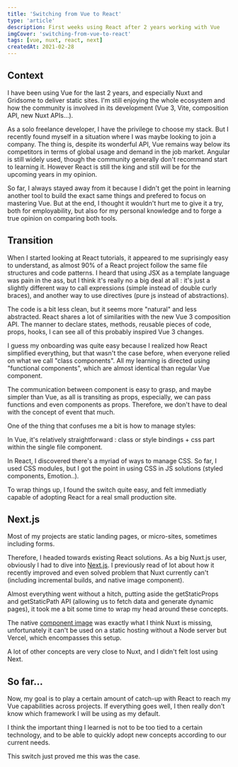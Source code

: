```yaml
---
title: 'Switching from Vue to React'
type: 'article'
description: First weeks using React after 2 years working with Vue
imgCover: 'switching-from-vue-to-react'
tags: [vue, nuxt, react, next]
createdAt: 2021-02-28
---
```


## Context

I have been using Vue for the last 2 years, and especially Nuxt and Gridsome to deliver static sites. I'm still enjoying the whole ecosystem and how the community is involved in its development (Vue 3, Vite, composition API, new Nuxt APIs...). 

As a solo freelance developer, I have the privilege to choose my stack. But I recently found myself in a situation where I was maybe looking to join a company. The thing is, despite its wonderful API, Vue remains way below its competitors in terms of global usage and demand in the job market. Angular is still widely used, though the community generally don't recommand start to learning it. However React is still the king and still will be for the upcoming years in my opinion.

So far, I always stayed away from it because I didn't get the point in learning another tool to build the exact same things and prefered to focus on mastering Vue. But at the end, I thought it wouldn't hurt me to give it a try, both for employability, but also for my personal knowledge and to forge a true opinion on comparing both tools.

## Transition

When I started looking at React tutorials, it appeared to me suprisingly easy to understand, as almost 90% of a React project follow the same file structures and code patterns. I heard that using JSX as a template language was pain in the ass, but I think it's really no a big deal at all : it's just a slightly different way to call expressions (simple instead of double curly braces), and another way to use directives (pure js instead of abstractions).

The code is a bit less clean, but it seems more "natural" and less abstracted. React shares a lot of similarities with the new Vue 3 composition API. The manner to declare states, methods, reusable pieces of code, props, hooks, I can see all of this probably inspired Vue 3 changes.

I guess my onboarding was quite easy because I realized how React simplified everything, but that wasn't the case before, when everyone relied on what we call "class components". All my learning is directed using "functional components", which are almost identical than regular Vue component.

The communication between component is easy to grasp, and maybe simpler than Vue, as all is transiting as props, especially, we can pass functions and even components as props. Therefore, we don't have to deal with the concept of event that much.

One of the thing that confuses me a bit is how to manage styles:

 In Vue, it's relatively straightforward : class or style bindings + css part within the single file component. 
 
 In React, I discovered there's a myriad of ways to manage CSS. So far, I used CSS modules, but I got the point in using CSS in JS solutions (styled components, Emotion..).

To wrap things up, I found the switch quite easy, and felt immediatly capable of adopting React for a real small production site.

## Next.js

Most of my projects are static landing pages, or micro-sites, sometimes including forms. 

Therefore, I headed towards existing React solutions. As a big Nuxt.js user, obviously I had to dive into [Next.js](https://nextjs.org/). I previously read of lot about how it recently improved and even solved problem that Nuxt currently can't (including incremental builds, and native image component).

Almost everything went without a hitch, putting aside the getStaticProps and getStaticPath API (allowing us to fetch data and generate dynamic pages), it took me a bit some time to wrap my head around these concepts. 

The native [component image](https://nextjs.org/docs/api-reference/next/image) was exactly what I think Nuxt is missing, unfortunately it can't be used on a static hosting without a Node server but Vercel, which encompasses this setup.

A lot of other concepts are very close to Nuxt, and I didn't felt lost using Next.


## So far...

Now, my goal is to play a certain amount of catch-up with React to reach my Vue capabilities across projects. If everything goes well, I then really don't know which framework I will be using as my default.

I think the important thing I learned is not to be too tied to a certain technology, and to be able to quickly adopt new concepts according to our current needs. 

This switch just proved me this was the case.